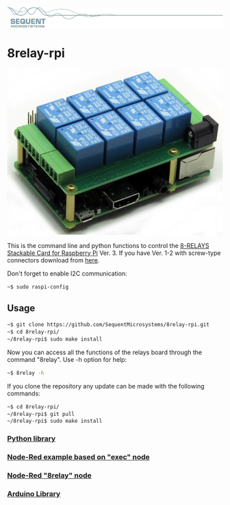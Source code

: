 [![relay8-rpi](readmeres/sequent.jpg)](https://www.sequentmicrosystems.com)

# 8relay-rpi

[![relay8-rpi](readmeres/8-RELAYS.jpg)](https://www.sequentmicrosystems.com)

This is the command line and python functions to control the [8-RELAYS Stackable Card for Raspberry Pi](https://sequentmicrosystems.com/collections/all-products/products/raspberry-pi-relays-stackable-card) Ver. 3. If you have Ver. 1-2 with screw-type connectors download from [here](https://github.com/SequentMicrosystems/relay8-rpi).

Don't forget to enable I2C communication:
```bash
~$ sudo raspi-config
```

## Usage

```bash
~$ git clone https://github.com/SequentMicrosystems/8relay-rpi.git
~$ cd 8relay-rpi/
~/8relay-rpi$ sudo make install
```

Now you can access all the functions of the relays board through the command "8relay". Use -h option for help:
```bash
~$ 8relay -h
```

If you clone the repository any update can be made with the following commands:

```bash
~$ cd 8relay-rpi/  
~/8relay-rpi$ git pull
~/8relay-rpi$ sudo make install
```  

### [Python library](https://github.com/SequentMicrosystems/8relay-rpi/tree/master/python)

### [Node-Red example based on "exec" node](https://github.com/SequentMicrosystems/8relay-rpi/tree/master/node-red)

### [Node-Red "8relay" node](https://github.com/SequentMicrosystems/8relay-rpi/tree/master/node-red-contrib-sm-8relay)

### [Arduino Library](https://github.com/SequentMicrosystems/8relay-arduino)
